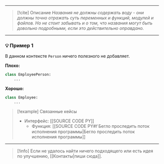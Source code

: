 ***

> [!cite] Описание
>_Названия не должны содержать воду - они должны точно отражать суть переменных и функций, модулей и файлов. Но не стоит забывать и о том, что названия могут быть довольно подробными, если это действительно оправдано._

***
### 💡 Пример 1
В данном контексте `Person` ничего полезного не добавляет.

**Плохо:**
```python
class EmployeePerson:
    ...
```

**Хорошо:**
```python
class Employee:
    ...
```

> [!example] Связанные кейсы
>- Интерфейс: [[SOURCE CODE PY]]
>	- Функция: [[SOURCE CODE PY#𝑓 Бегло проследить поток исполнения программы|Бегло проследить поток исполнения программы]]

***

> [!info]
> Если не удалось найти ничего подходящего или есть идея по улучшению, [[Контакты|пиши сюда]].
